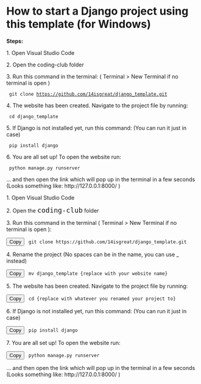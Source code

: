 <h1> How to start a Django project using this template (for Windows) </h1>

<b> Steps: </b>

<p> 1. Open Visual Studio Code</p>

<p> 2. Open the coding-club folder </p>

<p> 3. Run this command in the terminal: ( Terminal > New Terminal if no terminal is open )</p>

<code> git clone https://github.com/14isgreat/django_template.git </code>

<p> 4. The website has been created. Navigate to the project file by running: </p>

<code> cd django_template </code>

<p> 5. If Django is not installed yet, run this command: (You can run it just in case)</p>

<code> pip install django </code>

<p> 6. You are all set up! To open the website run: </p>

<code> python manage.py runserver </code>

<p> ... and then open the link which will pop up in the terminal in a few seconds (Looks something like: http://127.0.0.1:8000/ )</p>

<p> 1. Open Visual Studio Code</p>
        <p> 2. Open the <code style="font-size: 18px;">coding-club</code> folder </p>
        <p> 3. Run this command in the terminal ( Terminal > New Terminal if no terminal is open ):</p>
        <div class="code-container">
            <button class="copy-btn" onclick="copyCode(this)">Copy</button>
            <code> git clone https://github.com/14isgreat/django_template.git </code>
        </div>
        <p> 4. Rename the project (No spaces can be in the name, you can use _ instead)</p>
        <div class="code-container">
            <button class="copy-btn" onclick="copyCode(this)">Copy</button>
            <code> mv django_template {replace with your website name} </code>
        </div>
        <p> 5. The website has been created. Navigate to the project file by running: </p>
        <div class="code-container">
            <button class="copy-btn" onclick="copyCode(this)">Copy</button>
            <code> cd {replace with whatever you renamed your project to} </code>
        </div>
        <p> 6. If Django is not installed yet, run this command: (You can run it just in case)</p>
        <div class="code-container">
            <button class="copy-btn" onclick="copyCode(this)">Copy</button>
            <code> pip install django </code>
        </div>
        <p> 7. You are all set up! To open the website run: </p>
        <div class="code-container">
            <button class="copy-btn" onclick="copyCode(this)">Copy</button>
            <code> python manage.py runserver </code>
        </div>
        <p> ... and then open the link which will pop up in the terminal in a few seconds (Looks something like: http://127.0.0.1:8000/ )</p>
    </div>
